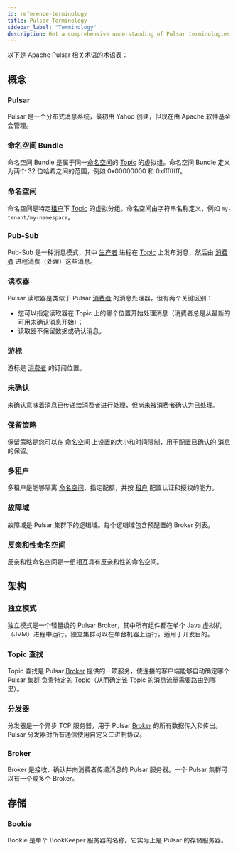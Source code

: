 ```yaml
---
id: reference-terminology
title: Pulsar Terminology
sidebar_label: "Terminology"
description: Get a comprehensive understanding of Pulsar terminologies.
---
```


以下是 Apache Pulsar 相关术语的术语表：

## 概念

### Pulsar

Pulsar 是一个分布式消息系统，最初由 Yahoo 创建，但现在由 Apache 软件基金会管理。

### 命名空间 Bundle

命名空间 Bundle 是属于同一[命名空间](concepts-multi-tenancy.md#namespaces)的 [Topic](concepts-messaging.md#topics) 的虚拟组。命名空间 Bundle 定义为两个 32 位哈希之间的范围，例如 0x00000000 和 0xffffffff。

### 命名空间

命名空间是特定[租户](concepts-multi-tenancy.md#tenants)下 [Topic](concepts-messaging.md#topics) 的虚拟分组。命名空间由字符串名称定义，例如 `my-tenant/my-namespace`。

### Pub-Sub

Pub-Sub 是一种消息模式，其中 [生产者](concepts-clients.md#producer) 进程在 [Topic](concepts-messaging.md#topics) 上发布消息，然后由 [消费者](concepts-clients.md#consumer) 进程消费（处理）这些消息。

### 读取器

Pulsar 读取器是类似于 Pulsar [消费者](concepts-clients.md#consumer) 的消息处理器，但有两个关键区别：

- 您可以指定读取器在 Topic 上的哪个位置开始处理消息（消费者总是从最新的可用未确认消息开始）；
- 读取器不保留数据或确认消息。

### 游标

游标是 [消费者](concepts-clients.md#consumer) 的订阅位置。

### 未确认

未确认意味着消息已传递给消费者进行处理，但尚未被消费者确认为已处理。

### 保留策略

保留策略是您可以在 [命名空间](concepts-multi-tenancy.md#namespaces) 上设置的大小和时间限制，用于配置已[确认](concepts-messaging.md#acknowledgment)的 [消息](concepts-messaging.md#messages) 的保留。

### 多租户

多租户是能够隔离 [命名空间](concepts-multi-tenancy.md#namespaces)、指定配额，并按 [租户](concepts-multi-tenancy.md#tenants) 配置认证和授权的能力。

### 故障域

故障域是 Pulsar 集群下的逻辑域。每个逻辑域包含预配置的 Broker 列表。

### 反亲和性命名空间

反亲和性命名空间是一组相互具有反亲和性的命名空间。


## 架构

### 独立模式

独立模式是一个轻量级的 Pulsar Broker，其中所有组件都在单个 Java 虚拟机（JVM）进程中运行。独立集群可以在单台机器上运行，适用于开发目的。

### Topic 查找

Topic 查找是 Pulsar [Broker](concepts-architecture-overview.md#brokers) 提供的一项服务，使连接的客户端能够自动确定哪个 Pulsar [集群](concepts-architecture-overview.md#clusters) 负责特定的 [Topic](concepts-messaging.md#topics)（从而确定该 Topic 的消息流量需要路由到哪里）。

### 分发器

分发器是一个异步 TCP 服务器，用于 Pulsar [Broker](concepts-architecture-overview.md#brokers) 的所有数据传入和传出。Pulsar 分发器对所有通信使用自定义二进制协议。

### Broker

Broker 是接收、确认并向消费者传递消息的 Pulsar 服务器。一个 Pulsar 集群可以有一个或多个 Broker。

## 存储

### Bookie

Bookie 是单个 BookKeeper 服务器的名称。它实际上是 Pulsar 的存储服务器。